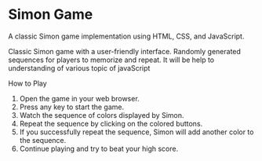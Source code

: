 # Simon Game

A classic Simon game implementation using HTML, CSS, and JavaScript.

Classic Simon game with a user-friendly interface.
Randomly generated sequences for players to memorize and repeat.
It will be help to understanding of various topic of javaScript

How to Play
1. Open the game in your web browser.
2. Press any key to start the game.
3. Watch the sequence of colors displayed by Simon.
4. Repeat the sequence by clicking on the colored buttons.
5. If you successfully repeat the sequence, Simon will add another color to the sequence.
6. Continue playing and try to beat your high score.


